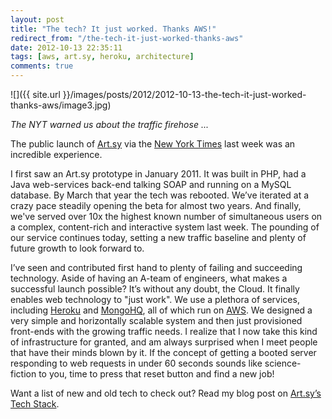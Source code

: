 ```yaml
---
layout: post
title: "The tech? It just worked. Thanks AWS!"
redirect_from: "/the-tech-it-just-worked-thanks-aws"
date: 2012-10-13 22:35:11
tags: [aws, art.sy, heroku, architecture]
comments: true
---
```

![]({{ site.url }}/images/posts/2012/2012-10-13-the-tech-it-just-worked-thanks-aws/image3.jpg)

_The NYT warned us about the traffic firehose  ..._

The public launch of [Art.sy](https://artsy.net) via the [New York Times](http://www.nytimes.com/2012/10/09/arts/design/artsy-is-mapping-the-world-of-art-on-the-web.html) last week was an incredible experience.

I first saw an Art.sy prototype in January 2011. It was built in PHP, had a Java web-services back-end talking SOAP and running on a MySQL database. By March that year the tech was rebooted. We’ve iterated at a crazy pace steadily opening the beta for almost two years. And finally, we've served over 10x the highest known number of simultaneous users on a complex, content-rich and interactive system last week. The pounding of our service continues today, setting a new traffic baseline and plenty of future growth to look forward to.

I’ve seen and contributed first hand to plenty of failing and succeeding technology. Aside of having an A-team of engineers, what makes a successful launch possible? It’s without any doubt, the Cloud. It finally enables web technology to "just work". We use a plethora of services, including [Heroku](http://heroku.com/) and [MongoHQ](http://mongohq.com/), all of which run on [AWS](http://aws.amazon.com/). We designed a very simple and horizontally scalable system and then just provisioned front-ends with the growing traffic needs. I realize that I now take this kind of infrastructure for granted, and am always surprised when I meet people that have their minds blown by it. If the concept of getting a booted server responding to web requests in under 60 seconds sounds like science-fiction to you, time to press that reset button and find a new job!

Want a list of new and old tech to check out? Read my blog post on [Art.sy’s Tech Stack](http://artsy.github.com/blog/2012/10/10/artsy-technology-stack/).
